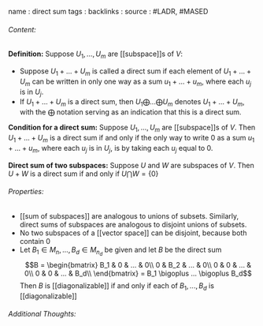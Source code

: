 name : direct sum
tags : 
backlinks : 
source : #LADR, #MASED 

###### Content:
**Definition:**
Suppose $U_1,...,U_m$ are [[subspace]]s of $V$:
- Suppose $U_1+...+U_m$ is called a direct sum if each element of $U_1+...+U_m$ can be written in only one way as a sum $u_1 + ... +u_m$, where each $u_j$ is in $U_j$.
- If $U_1+...+U_m$ is a direct sum, then $U_1\bigoplus ...\bigoplus U_m$ denotes $U_1+...+U_m$, with the $\bigoplus$ notation serving as an indication that this is a direct sum.

**Condition for a direct sum:**
Suppose $U_1,...,U_m$ are [[subspace]]s of $V$. Then $U_1+...+U_m$ is a direct sum if and only if the only way to write 0 as a sum $u_1+...+u_m$, where each $u_j$ is in $U_j$, is by taking each $u_j$ equal to 0.

**Direct sum of two subspaces:**
Suppose $U$ and $W$ are subspaces of $V$. Then $U+W$ is a direct sum if and only if $U \bigcap W = \{0\}$

###### Properties:
- [[sum of subspaces]] are analogous to unions of subsets. Similarly, direct sums of subspaces are analogous to disjoint unions of subsets.
- No two subspaces of a [[vector space]] can be disjoint, because both contain 0
- Let $B_1 \in M_n,..., B_d \in M_{n_d}$ be given and let $B$ be the direct sum $$B = \begin{bmatrix}
B_1 & 0 & ... & 0\\
0 & B_2 & ... & 0\\
0 & 0 & ... & 0\\
0 & 0 & ... & B_d\\
\end{bmatrix} = B_1 \bigoplus ... \bigoplus B_d$$ Then $B$ is [[diagonalizable]] if and only if each of $B_1,...,B_d$ is [[diagonalizable]]


###### Additional Thoughts:

